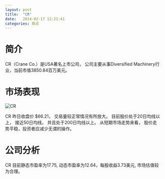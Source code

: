 ```yaml
---
layout: post
title:  "CR"
date:   2014-02-17 12:21:41
categories: 观点
---
```


# 简介
CR（Crane Co.）是USA著名上市公司，
公司主要从事Diversified Machinery行业，当前市值3850.84百万美元。

# 市场表现

![CR](http://finviz.com/chart.ashx?t=CR&ty=c&ta=1&p=d&s=l)

CR 昨日收盘价 $66.21，
交易量较正常情况有所放大。
目前股价处于20日均线以上，
接近50日均线，
并且处于200日均线以上。
从短期市场走势来看，
股价走势平稳，投资者应减少无谓的操作。

# 公司分析
CR 目前静态市盈率为17.75, 动态市盈率为12.64，每股收益3.73美元,
市场估值较为合理。
